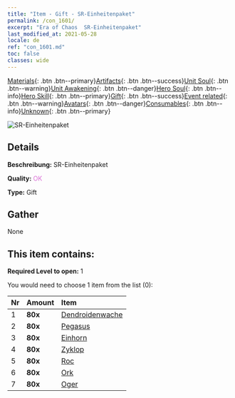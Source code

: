 ```yaml
---
title: "Item - Gift - SR-Einheitenpaket"
permalink: /con_1601/
excerpt: "Era of Chaos  SR-Einheitenpaket"
last_modified_at: 2021-05-28
locale: de
ref: "con_1601.md"
toc: false
classes: wide
---
```

 [Materials](/ItemsDE/){: .btn .btn--primary}[Artifacts](/ItemsDE/Artifacts/){: .btn .btn--success}[Unit Soul](/ItemsDE/UnitSoul/){: .btn .btn--warning}[Unit Awakening](/ItemsDE/UnitAwakening/){: .btn .btn--danger}[Hero Soul](/ItemsDE/HeroSoul/){: .btn .btn--info}[Hero Skill](/ItemsDE/HeroSkill/){: .btn .btn--primary}[Gift](/ItemsDE/Gift/){: .btn .btn--success}[Event related](/ItemsDE/Events/){: .btn .btn--warning}[Avatars](/ItemsDE/Avatars/){: .btn .btn--danger}[Consumables](/ItemsDE/Consumables/){: .btn .btn--info}[Unknown](/ItemsDE/Unknown/){: .btn .btn--primary}

 ![SR-Einheitenpaket](/images/t/i_907167.png)

## Details
 **Beschreibung:** SR-Einheitenpaket

 **Quality:** <span style="color: #DA70D6">OK</span>

 **Type:** Gift

## Gather

  None

## This item contains:

 **Required Level to open:** 1

 You would need to choose 1 item from the list (0):

  | Nr | Amount |     Item    |
  |:---|:-------|:------------|
  | 1 |  **80x** | [Dendroidenwache](/ItemsDE/unt_203/) |  | 
  | 2 |  **80x** | [Pegasus](/ItemsDE/unt_202/) |  | 
  | 3 |  **80x** | [Einhorn](/ItemsDE/unt_204/) |  | 
  | 4 |  **80x** | [Zyklop](/ItemsDE/unt_222/) |  | 
  | 5 |  **80x** | [Roc](/ItemsDE/unt_221/) |  | 
  | 6 |  **80x** | [Ork](/ItemsDE/unt_219/) |  | 
  | 7 |  **80x** | [Oger](/ItemsDE/unt_220/) |  | 
